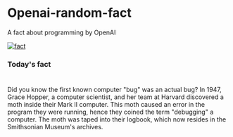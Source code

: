 
# Openai-random-fact
 A fact about programming by OpenAI

[![fact](https://github.com/MarioVidoni/openai-daily-fact/actions/workflows/main.yml/badge.svg)](https://github.com/MarioVidoni/openai-daily-fact/actions/workflows/main.yml)

### Today's fact
# 
Did you know the first known computer "bug" was an actual bug? In 1947, Grace Hopper, a computer scientist, and her team at Harvard discovered a moth inside their Mark II computer. This moth caused an error in the program they were running, hence they coined the term "debugging" a computer. The moth was taped into their logbook, which now resides in the Smithsonian Museum's archives.